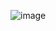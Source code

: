 ![image](https://github.com/erclaudio/Hackerrank-Problems/assets/72282843/41bf8376-8762-4465-87b9-01278b032506)

